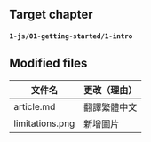 ## Target chapter

#### `1-js/01-getting-started/1-intro`

 ## Modified files

 文件名 | 更改（理由）
-|-
article.md | 翻譯繁體中文
limitations.png | 新增圖片